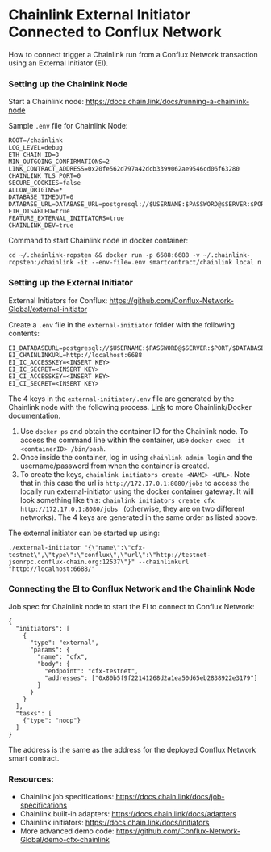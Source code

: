 # Chainlink External Initiator Connected to Conflux Network
How to connect trigger a Chainlink run from a Conflux Network transaction using an External Initiator (EI).

### Setting up the Chainlink Node
Start a Chainlink node: https://docs.chain.link/docs/running-a-chainlink-node

Sample `.env` file for Chainlink Node:
```
ROOT=/chainlink
LOG_LEVEL=debug
ETH_CHAIN_ID=3
MIN_OUTGOING_CONFIRMATIONS=2
LINK_CONTRACT_ADDRESS=0x20fe562d797a42dcb3399062ae9546cd06f63280
CHAINLINK_TLS_PORT=0
SECURE_COOKIES=false
ALLOW_ORIGINS=*
DATABASE_TIMEOUT=0
DATABASE_URL=DATABASE_URL=postgresql://$USERNAME:$PASSWORD@$SERVER:$PORT/$DATABASE
ETH_DISABLED=true
FEATURE_EXTERNAL_INITIATORS=true
CHAINLINK_DEV=true
```

Command to start Chainlink node in docker container:
```
cd ~/.chainlink-ropsten && docker run -p 6688:6688 -v ~/.chainlink-ropsten:/chainlink -it --env-file=.env smartcontract/chainlink local n
```

### Setting up the External Initiator
External Initiators for Conflux: https://github.com/Conflux-Network-Global/external-initiator

Create a `.env` file in the `external-initiator` folder with the following contents:

```
EI_DATABASEURL=postgresql://$USERNAME:$PASSWORD@$SERVER:$PORT/$DATABASE
EI_CHAINLINKURL=http://localhost:6688
EI_IC_ACCESSKEY=<INSERT KEY>
EI_IC_SECRET=<INSERT KEY>
EI_CI_ACCESSKEY=<INSERT KEY>
EI_CI_SECRET=<INSERT KEY>
```

The 4 keys in the `external-initiator/.env` file are generated by the Chainlink node with the following process. [Link](https://docs.chain.link/docs/miscellaneous) to more Chainlink/Docker documentation.

1. Use `docker ps` and obtain the container ID for the Chainlink node. To access the command line within the container, use `docker exec -it <containerID> /bin/bash`.
1. Once inside the container, log in using `chainlink admin login` and the username/password from when the container is created.
1. To create the keys, `chainlink initiators create <NAME> <URL>`. Note that in this case the url is `http://172.17.0.1:8080/jobs` to access the locally run external-initiator using the docker container gateway. It will look something like this: `chainlink initiators create cfx http://172.17.0.1:8080/jobs
` (otherwise, they are on two different networks). The 4 keys are generated in the same order as listed above.

The external initiator can be started up using:

```
./external-initiator "{\"name\":\"cfx-testnet\",\"type\":\"conflux\",\"url\":\"http://testnet-jsonrpc.conflux-chain.org:12537\"}" --chainlinkurl "http://localhost:6688/"
```

### Connecting the EI to Conflux Network and the Chainlink Node
Job spec for Chainlink node to start the EI to connect to Conflux Network:
```
{
  "initiators": [
    {
      "type": "external",
      "params": {
        "name": "cfx",
        "body": {
          "endpoint": "cfx-testnet",
          "addresses": ["0x80b5f9f22141268d2a1ea50d65eb2838922e3179"]
        }
      }
    }
  ],
  "tasks": [
    {"type": "noop"}
  ]
}
```
The address is the same as the address for the deployed Conflux Network smart contract.


### Resources:
- Chainlink job specifications: https://docs.chain.link/docs/job-specifications
- Chainlink built-in adapters: https://docs.chain.link/docs/adapters
- Chainlink initiators: https://docs.chain.link/docs/initiators
- More advanced demo code: https://github.com/Conflux-Network-Global/demo-cfx-chainlink

